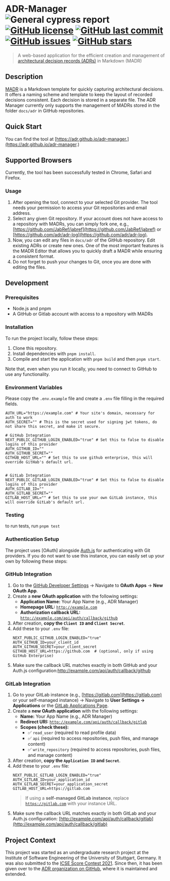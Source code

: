 # ADR-Manager ![General cypress report](https://github.com/adr/adr-manager/workflows/General%20cypress%20report/badge.svg?branch=cypress-integration) [![GitHub license](https://img.shields.io/github/license/adr/adr-manager)](https://github.com/adr/adr-manager/blob/main/LICENSE) [![GitHub last commit](https://img.shields.io/github/last-commit/adr/adr-manager)](https://github.com/adr/adr-manager/commits/main) [![GitHub issues](https://img.shields.io/github/issues/adr/adr-manager)](https://github.com/adr/adr-manager/issues) [![GitHub stars](https://img.shields.io/github/stars/adr/adr-manager)](https://github.com/adr/adr-manager/stargazers)

> A web-based application for the efficient creation and management of [architectural decision records (ADRs)](https://adr.github.io) in Markdown (MADR)

## Description

[MADR](https://adr.github.io/madr/) is a Markdown template for quickly capturing architectural decisions.
It offers a naming scheme and template to keep the layout of recorded decisions consistent.
Each decision is stored in a separate file.
The ADR Manager currently only supports the management of MADRs stored in the folder `docs/adr` in GitHub repositories.

## Quick Start

You can find the tool at [https://adr.github.io/adr-manager.](https://adr.github.io/adr-manager.)

## Supported Browsers

Currently, the tool has been successfully tested in Chrome, Safari and Firefox.

### Usage

1. After opening the tool, connect to your selected Git provider. The tool needs your permission to access your Git repositories and email address.
2. Select any given Git repository. If your account does not have access to a repository with MADRs, you can simply fork one, e.g., [https://github.com/JabRef/jabref](https://github.com/JabRef/jabref) or [https://github.com/adr/adr-log](https://github.com/adr/adr-log).
3. Now, you can edit any files in `docs/adr` of the GitHub repository.
   Edit existing ADRs or create new ones.
   One of the most important features is the MADR Editor that allows you to quickly draft a MADR while ensuring a consistent format.
4. Do not forget to push your changes to Git, once you are done with editing the files.

## Development

### Prerequisites

- Node.js and pnpm
- A GitHub or Gitlab account with access to a repository with MADRs

### Installation

To run the project locally, follow these steps:

1. Clone this repository.
2. Install dependencies with `pnpm install`.
3. Compile and start the application with `pnpm build` and then `pnpm start`.

Note that, even when you run it locally, you need to connect to GitHub to use any functionality.

### Environment Variables

Please copy the `.env.example` file and create a `.env` file filling in the required fields.

```dotenv
AUTH_URL="https://example.com" # Your site's domain, necessary for auth to work
AUTH_SECRET="" # This is the secret used for signing jwt tokens, do not share this secret, and make it secure.

# GitHub Integration
NEXT_PUBLIC_GITHUB_LOGIN_ENABLED="true" # Set this to false to disable logins of this provider
AUTH_GITHUB_ID=""
AUTH_GITHUB_SECRET=""
GITHUB_HOST_URL="" # Set this to use github enterprise, this will override GitHab's default url.


# GitLab Integration
NEXT_PUBLIC_GITLAB_LOGIN_ENABLED="true" # Set this to false to disable logins of this provider
AUTH_GITLAB_ID=""
AUTH_GITLAB_SECRET=""
GITLAB_HOST_URL="" # Set this to use your own GitLab instance, this will override GitLab's default url.
```

### Testing

to run tests, run `pnpm test`

### Authentication Setup

The project uses \[OAuth] alongside [Auth.js](https://authjs.dev/) for authenticating with Git providers.
If you do not want to use this instance, you can easily set up your own by following these steps:

### GitHub Integration

1. Go to the [GitHub Developer Settings](https://github.com/settings/developers)
   → Navigate to **OAuth Apps** → **New OAuth App**.
2. Create a **new OAuth application** with the following settings:
   - **Application Name:** Your App Name (e.g., ADR Manager)
   - **Homepage URL:**
     [`http://example.com`](http://example.com)
   - **Authorization callback URL:**
     [`http://example.com/api/auth/callback/github`](http://example.com/api/auth/callback/github)
3. After creation, **copy the `Client ID` and `Client Secret`**.
4. Add these to your `.env` file:
   ```dotenv
   NEXT_PUBLIC_GITHUB_LOGIN_ENABLED="true"
   AUTH_GITHUB_ID=your_client_id
   AUTH_GITHUB_SECRET=your_client_secret
   GITHUB_HOST_URL=https://github.com  # (optional, only if using GitHub Enterprise)
   ```
5. Make sure the callback URL matches exactly in both GitHub and your Auth.js configuration:http://example.com/api/auth/callback/github

### GitLab Integration

1. Go to your GitLab instance (e.g., [https://gitlab.com](https://gitlab.com) or your self-managed instance)
   → Navigate to **User Settings → Applications** or the [GitLab Applications Page](https://gitlab.com/-/profile/applications).
2. Create a **new OAuth application** with the following settings:
   - **Name:** Your App Name (e.g., ADR Manager)
   - **Redirect URI:**
     [`http://example.com/api/auth/callback/gitlab`](http://example.com/api/auth/callback/gitlab)
   - **Scopes (check these):**
     - ✅ `read_user` (required to read profile data)
     - ✅ `api` (required to access repositories, push files, and manage content)
     - ✅ `write_repository` (required to access repositories, push files, and manage content)
3. After creation, **copy the `Application ID` and `Secret`**.
4. Add these to your `.env` file:
   ```dotenv
   NEXT_PUBLIC_GITLAB_LOGIN_ENABLED="true"
   AUTH_GITLAB_ID=your_application_id
   AUTH_GITLAB_SECRET=your_application_secret
   GITLAB_HOST_URL=https://gitlab.com
   ```
   > If using a **self-managed GitLab instance**, replace [`https://gitlab.com`](https://gitlab.com) with your instance URL.
5. Make sure the callback URL matches exactly in both GitLab and your Auth.js configuration: [http://example.com/api/auth/callback/gitlab](http://example.com/api/auth/callback/gitlab)

## Project Context

This project was started as an undergraduate research project at the Institute of Software Engineering of the University of Stuttgart, Germany.
It was also submitted to the [ICSE Score Contest 2021](https://conf.researchr.org/home/icse-2021/score-2021).
Since then, it has been given over to the [ADR organization on GitHub](https://github.com/adr), where it is maintained and extended.
